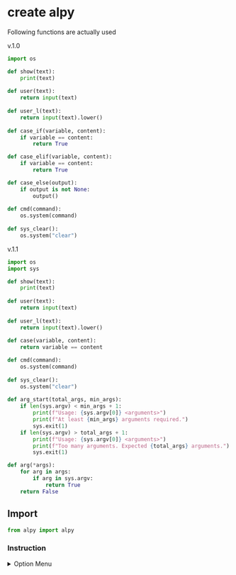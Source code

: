 # create alpy

Following functions are actually used

v.1.0
```python
import os 

def show(text):
    print(text)
    
def user(text):
    return input(text)
    
def user_l(text):
    return input(text).lower()
    
def case_if(variable, content):
    if variable == content:
        return True

def case_elif(variable, content):
    if variable == content:
        return True

def case_else(output):
    if output is not None:
        output()
        
def cmd(command):
    os.system(command)
    
def sys_clear():
    os.system("clear")
```

v.1.1
```python
import os 
import sys

def show(text):
    print(text)
    
def user(text):
    return input(text)
    
def user_l(text):
    return input(text).lower()
    
def case(variable, content):
    return variable == content

def cmd(command):
    os.system(command)
    
def sys_clear():
    os.system("clear")
    
def arg_start(total_args, min_args):
    if len(sys.argv) < min_args + 1:
        print(f"Usage: {sys.argv[0]} <arguments>")
        print(f"At least {min_args} arguments required.")
        sys.exit(1)
    if len(sys.argv) > total_args + 1:
        print(f"Usage: {sys.argv[0]} <arguments>")
        print(f"Too many arguments. Expected {total_args} arguments.")
        sys.exit(1)

def arg(*args):
    for arg in args:
        if arg in sys.argv:
            return True
    return False
```

## Import

```python
from alpy import alpy
```

### Instruction

<details id="option-menu">
  <summary>Option Menu</summary>
  <details id="without">
    <summary>without</summary>
        <pre>
            <code>
            import os

def main_menu():
    os.system("clear")
    print("[1] Option 1")
    print("[2] Option 2")
    print("[3] Option 3")
    
    choice = input("select: ").lower()
    
    if choice == '1':
        option1()
    elif choice == '2':
        option2()
    elif choice == '3':
        option3()
    else:
        print("Error")
            </code>
        </pre>
  </detail>
  <details id="with">
    <summary>with</summary>
         <pre>
            <code>
           from alpy import alpy

def main_menu():
    alpy.sys_clear()
    alpy.show("[1] Option 1")
    alpy.show("[2] Option 2")
    alpy.show("[3] Option 3")
    
    choice = alpy.user_l("select: ")
    
    if alpy.case(choice, '1'):
        option1()
    elif alpy.case(choice, '2'):
        option2()
    elif alpy.case(choice, '3'):
        option3()
    else:
        alpy.show("Error")
            </code>
        </pre>
  </details>
</details>
